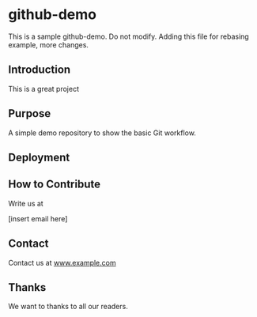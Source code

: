 # github-demo

This is a sample github-demo. Do not modify.
Adding this file for rebasing example, more changes.

## Introduction

This is a great project

## Purpose

A simple demo repository to show the basic Git workflow.

## Deployment 

## How to Contribute
Write us at 

[insert email here]

## Contact

Contact us at www.example.com

## Thanks

We want to thanks to all our readers.
